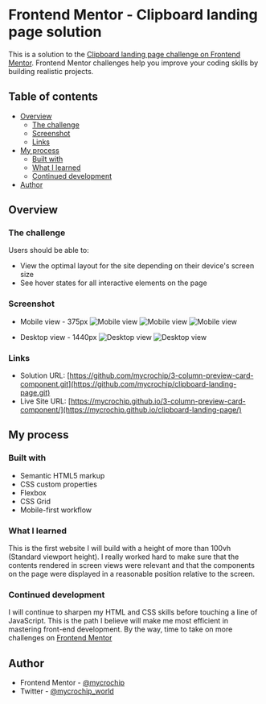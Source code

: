 # Frontend Mentor - Clipboard landing page solution

This is a solution to the [Clipboard landing page challenge on Frontend Mentor](https://www.frontendmentor.io/challenges/clipboard-landing-page-5cc9bccd6c4c91111378ecb9). Frontend Mentor challenges help you improve your coding skills by building realistic projects. 

## Table of contents

- [Overview](#overview)
  - [The challenge](#the-challenge)
  - [Screenshot](#screenshot)
  - [Links](#links)
- [My process](#my-process)
  - [Built with](#built-with)
  - [What I learned](#what-i-learned)
  - [Continued development](#continued-development)
- [Author](#author)



## Overview

### The challenge

Users should be able to:

- View the optimal layout for the site depending on their device's screen size
- See hover states for all interactive elements on the page


### Screenshot
- Mobile view - 375px
![Mobile view](images/screenshot--mobile--a.jpg) ![Mobile view](images/screenshot--mobile--b.jpg) ![Mobile view](images/screenshot--mobile--c.jpg)

- Desktop view - 1440px
![Desktop view](images/screenshot--desktop--a.jpg) ![Desktop view](images/screenshot--desktop--b.jpg)


### Links

- Solution URL: [https://github.com/mycrochip/3-column-preview-card-component.git](https://github.com/mycrochip/clipboard-landing-page.git)
- Live Site URL: [https://mycrochip.github.io/3-column-preview-card-component/](https://mycrochip.github.io/clipboard-landing-page/)


## My process

### Built with

- Semantic HTML5 markup
- CSS custom properties
- Flexbox
- CSS Grid
- Mobile-first workflow


### What I learned

This is the first website I will build with a height of more than 100vh (Standard viewport height).
I really worked hard to make sure that the contents rendered in screen views were relevant and that the components on the page were displayed in a reasonable position relative to the screen.


### Continued development

I will continue to sharpen my HTML and CSS skills before touching a line of JavaScript. This is the path I believe will make me most efficient in mastering front-end development.
By the way, time to take on more challenges on [Frontend Mentor](https://www.frontendmentor.io)



## Author

- Frontend Mentor - [@mycrochip](https://www.frontendmentor.io/profile/mycrochip)
- Twitter - [@mycrochip_world](https://www.twitter.com/mycrochio_world)
